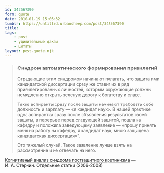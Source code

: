 ```yaml
---
id: 342567390
form: quote
date: 2010-01-19 15:05:32
tumblr: https://untitled.urbansheep.com/post/342567390
title: 
tags:
    - post
    - удивительные факты
    - цитаты
layout: post-quote.njk
---
```


<blockquote>
<h3>Синдром автоматического формирования привилегий</h3>

<p>Страдающие этим синдромом начинают полагать, что защита ими кандидатской диссертации сразу же ставит их в ряд привилегированных личностей, которым окружающие должны немедленно открыть зеленую дорогу к богатству и славе.</p>

<p>Такие аспиранты сразу после защиты начинают требовать себе должность и зарплату — «я кандидат наук». В нашей практике одна аспирантка сразу после объявления результатов своей защиты, в перерыве перед следующей защитой, пошла на кафедру и положила заведующему заявление — «прошу принять меня на работу на кафедру, я кандидат наук, мною защищена кандидатская диссертация»&quot;.</p>

<p>Это тяжелый случай. Такое заявление лучше взять на рассмотрение и не отвечать на него.</p>
</blockquote>

<a href="http://sternin.adeptis.ru/articles2_rus.html#j">Когнитивный анализ синдрома постзащитного кретинизма</a> — <br/>
И. А. Стернин. Отдельные статьи (2006-2008)
